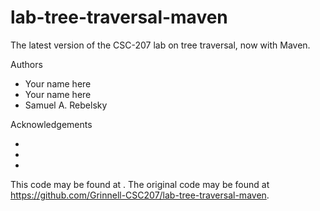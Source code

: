 # lab-tree-traversal-maven

The latest version of the CSC-207 lab on tree traversal, now with Maven.

Authors

* Your name here
* Your name here
* Samuel A. Rebelsky

Acknowledgements

*
*
*

This code may be found at <URL>. The original code may be found at <https://github.com/Grinnell-CSC207/lab-tree-traversal-maven>.
